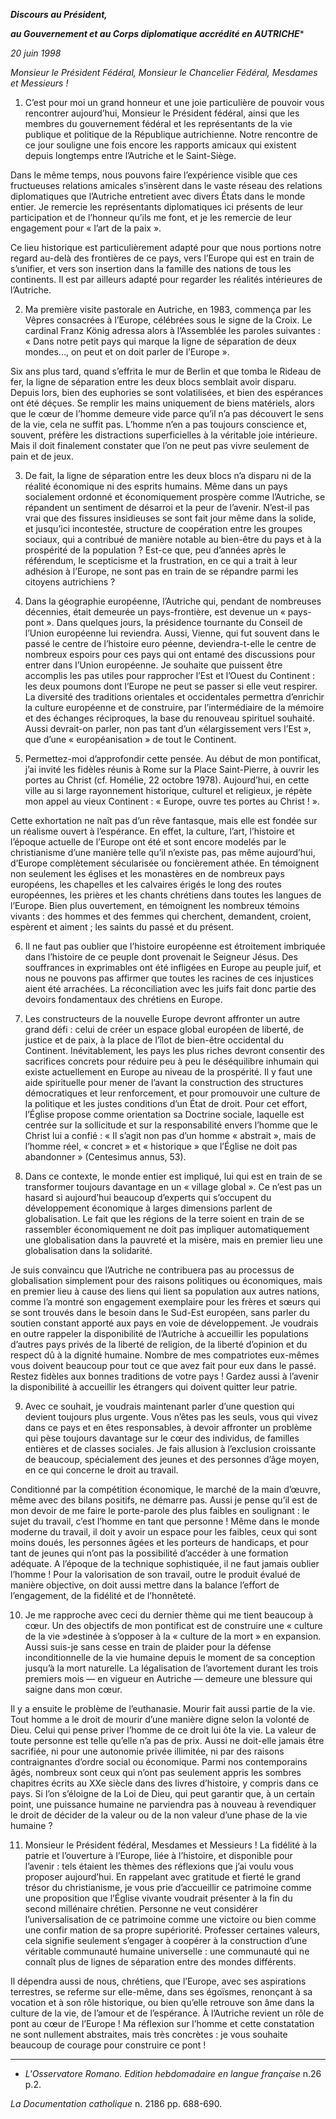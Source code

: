 ***Discours au Président,***

***au Gouvernement et au Corps diplomatique accrédité en AUTRICHE****

*20 juin 1998*

*Monsieur le Président Fédéral, Monsieur le Chancelier Fédéral, Mesdames et Messieurs !*

1. C’est pour moi un grand honneur et une joie particulière de pouvoir vous rencontrer aujourd’hui, Monsieur le Président fédéral, ainsi que les membres du gouvernement fédéral et les représentants de la vie publique et politique de la République autrichienne. Notre rencontre de ce jour souligne une fois encore les rapports amicaux qui existent depuis longtemps entre l’Autriche et le Saint-Siège.

Dans le même temps, nous pouvons faire l’expérience visible que ces fructueuses relations amicales s’insèrent dans le vaste réseau des relations diplomatiques que l’Autriche entretient avec divers États dans le monde entier. Je remercie les représentants diplomatiques ici présents de leur participation et de l’honneur qu’ils me font, et je les remercie de leur engagement pour « l’art de la paix ».

Ce lieu historique est particulièrement adapté pour que nous portions notre regard au-delà des frontières de ce pays, vers l’Europe qui est en train de s’unifier, et vers son insertion dans la famille des nations de tous les continents. Il est par ailleurs adapté pour regarder les réalités intérieures de l’Autriche.

2. Ma première visite pastorale en Autriche, en 1983, commença par les Vêpres consacrées à l’Europe, célébrées sous le signe de la Croix. Le cardinal Franz König adressa alors à l’Assemblée les paroles suivantes : « Dans notre petit pays qui marque la ligne de séparation de deux mondes..., on peut et on doit parler de l’Europe ».

Six ans plus tard, quand s’effrita le mur de Berlin et que tomba le Rideau de fer, la ligne de séparation entre les deux blocs semblait avoir disparu. Depuis lors, bien des euphories se sont volatilisées, et bien des espérances ont été déçues. Se remplir les mains uniquement de biens matériels, alors que le cœur de l’homme demeure vide parce qu’il n’a pas découvert le sens de la vie, cela ne suffit pas. L’homme n’en a pas toujours conscience et, souvent, préfère les distractions superficielles à la véritable joie intérieure. Mais il doit finalement constater que l’on ne peut pas vivre seulement de pain et de jeux.

3. De fait, la ligne de séparation entre les deux blocs n’a disparu ni de la réalité économique ni des esprits humains. Même dans un pays socialement ordonné et économiquement prospère comme l’Autriche, se répandent un sentiment de désarroi et la peur de l’avenir. N’est-il pas vrai que des fissures insidieuses se sont fait jour même dans la solide, et jusqu’ici incontestée, structure de coopération entre les groupes sociaux, qui a contribué de manière notable au bien-être du pays et à la prospérité de la population ? Est-ce que, peu d’années après le référendum, le scepticisme et la frustration, en ce qui a trait à leur adhésion à l’Europe, ne sont pas en train de se répandre parmi les citoyens autrichiens ?

4. Dans la géographie européenne, l’Autriche qui, pendant de nombreuses décennies, était demeurée un pays-frontière, est devenue un « pays-pont ». Dans quelques jours, la présidence tournante du Conseil de l’Union européenne lui reviendra. Aussi, Vienne, qui fut souvent dans le passé le centre de l’histoire euro péenne, deviendra-t-elle le centre de nombreux espoirs pour ces pays qui ont entamé des discussions pour entrer dans l’Union européenne. Je souhaite que puissent être accomplis les pas utiles pour rapprocher l’Est et l’Ouest du Continent : les deux poumons dont l’Europe ne peut se passer si elle veut respirer. La diversité des traditions orientales et occidentales permettra d’enrichir la culture européenne et de construire, par l’intermédiaire de la mémoire et des échanges réciproques, la base du renouveau spirituel souhaité. Aussi devrait-on parler, non pas tant d’un «élargissement vers l’Est », que d’une « européanisation » de tout le Continent.

5. Permettez-moi d’approfondir cette pensée. Au début de mon pontificat, j’ai invité les fidèles réunis à Rome sur la Place Saint-Pierre, à ouvrir les portes au Christ (cf. Homélie, 22 octobre 1978). Aujourd’hui, en cette ville au si large rayonnement historique, culturel et religieux, je répète mon appel au vieux Continent : « Europe, ouvre tes portes au Christ ! ».

Cette exhortation ne naît pas d’un rêve fantasque, mais elle est fondée sur un réalisme ouvert à l’espérance. En effet, la culture, l’art, l’histoire et l’époque actuelle de l’Europe ont été et sont encore modelés par le christianisme d’une manière telle qu’il n’existe pas, pas même aujourd’hui, d’Europe complètement sécularisée ou foncièrement athée. En témoignent non seulement les églises et les monastères en de nombreux pays européens, les chapelles et les calvaires érigés le long des routes européennes, les prières et les chants chrétiens dans toutes les langues de l’Europe. Bien plus ouvertement, en témoignent les nombreux témoins vivants : des hommes et des femmes qui cherchent, demandent, croient, espèrent et aiment ; les saints du passé et du présent.

6. Il ne faut pas oublier que l’histoire européenne est étroitement imbriquée dans l’histoire de ce peuple dont provenait le Seigneur Jésus. Des souffrances in exprimables ont été infligées en Europe au peuple juif, et nous ne pouvons pas affirmer que toutes les racines de ces injustices aient été arrachées. La réconciliation avec les juifs fait donc partie des devoirs fondamentaux des chrétiens en Europe.

7. Les constructeurs de la nouvelle Europe devront affronter un autre grand défi : celui de créer un espace global européen de liberté, de justice et de paix, à la place de l’îlot de bien-être occidental du Continent. Inévitablement, les pays les plus riches devront consentir des sacrifices concrets pour réduire peu à peu le déséquilibre inhumain qui existe actuellement en Europe au niveau de la prospérité. Il y faut une aide spirituelle pour mener de l’avant la construction des structures démocratiques et leur renforcement, et pour promouvoir une culture de la politique et les justes conditions d’un État de droit. Pour cet effort, l’Église propose comme orientation sa Doctrine sociale, laquelle est centrée sur la sollicitude et sur la responsabilité envers l’homme que le Christ lui a confié : « Il s’agit non pas d’un homme « abstrait », mais de l’homme réel, « concret » et « historique » que l’Église ne doit pas abandonner » (Centesimus annus, 53).

8. Dans ce contexte, le monde entier est impliqué, lui qui est en train de se transformer toujours davantage en un « village global ». Ce n’est pas un hasard si aujourd’hui beaucoup d’experts qui s’occupent du développement économique à larges dimensions parlent de globalisation. Le fait que les régions de la terre soient en train de se rassembler économiquement ne doit pas impliquer automatiquement une globalisation dans la pauvreté et la misère, mais en premier lieu une globalisation dans la solidarité.

Je suis convaincu que l’Autriche ne contribuera pas au processus de globalisation simplement pour des raisons politiques ou économiques, mais en premier lieu à cause des liens qui lient sa population aux autres nations, comme l’a montré son engagement exemplaire pour les frères et sœurs qui se sont trouvés dans le besoin dans le Sud-Est européen, sans parler du soutien constant apporté aux pays en voie de développement. Je voudrais en outre rappeler la disponibilité de l’Autriche à accueillir les populations d’autres pays privés de la liberté de religion, de la liberté d’opinion et du respect dû à la dignité humaine. Nombre de mes compatriotes eux-mêmes vous doivent beaucoup pour tout ce que avez fait pour eux dans le passé. Restez fidèles aux bonnes traditions de votre pays ! Gardez aussi à l’avenir la disponibilité à accueillir les étrangers qui doivent quitter leur patrie.

9. Avec ce souhait, je voudrais maintenant parler d’une question qui devient toujours plus urgente. Vous n’êtes pas les seuls, vous qui vivez dans ce pays et en êtes responsables, à devoir affronter un problème qui pèse toujours davantage sur le cœur des individus, de familles entières et de classes sociales. Je fais allusion à l’exclusion croissante de beaucoup, spécialement des jeunes et des personnes d’âge moyen, en ce qui concerne le droit au travail.

Conditionné par la compétition économique, le marché de la main d’œuvre, même avec des bilans positifs, ne démarre pas. Aussi je pense qu’il est de mon devoir de me faire le porte-parole des plus faibles en soulignant : le sujet du travail, c’est l’homme en tant que personne ! Même dans le monde moderne du travail, il doit y avoir un espace pour les faibles, ceux qui sont moins doués, les personnes âgées et les porteurs de handicaps, et pour tant de jeunes qui n’ont pas la possibilité d’accéder à une formation adéquate. A l’époque de la technique sophistiquée, il ne faut jamais oublier l’homme ! Pour la valorisation de son travail, outre le produit évalué de manière objective, on doit aussi mettre dans la balance l’effort de l’engagement, de la fidélité et de l’honnêteté.

10. Je me rapproche avec ceci du dernier thème qui me tient beaucoup à cœur. Un des objectifs de mon pontificat est de construire une « culture de la vie »destinée à s’opposer à la « culture de la mort » en expansion. Aussi suis-je sans cesse en train de plaider pour la défense inconditionnelle de la vie humaine depuis le moment de sa conception jusqu’à la mort naturelle. La légalisation de l’avortement durant les trois premiers mois — en vigueur en Autriche — demeure une blessure qui saigne dans mon cœur.

Il y a ensuite le problème de l’euthanasie. Mourir fait aussi partie de la vie. Tout homme a le droit de mourir d’une manière digne selon la volonté de Dieu. Celui qui pense priver l’homme de ce droit lui ôte la vie. La valeur de toute personne est telle qu’elle n’a pas de prix. Aussi ne doit-elle jamais être sacrifiée, ni pour une autonomie privée illimitée, ni par des raisons contraignantes d’ordre social ou économique. Parmi nos contemporains âgés, nombreux sont ceux qui n’ont pas seulement appris les sombres chapitres écrits au XXe siècle dans des livres d’histoire, y compris dans ce pays. Si l’on s’éloigne de la Loi de Dieu, qui peut garantir que, à un certain point, une puissance humaine ne parviendra pas à nouveau à revendiquer le droit de décider de la valeur ou de la non valeur d’une phase de la vie humaine ?

11. Monsieur le Président fédéral, Mesdames et Messieurs ! La fidélité à la patrie et l’ouverture à l’Europe, liée à l’histoire, et disponible pour l’avenir : tels étaient les thèmes des réflexions que j’ai voulu vous proposer aujourd’hui. En rappelant avec gratitude et fierté le grand trésor du christianisme, je vous prie d’accueillir ce patrimoine comme une proposition que l’Église vivante voudrait présenter à la fin du second millénaire chrétien. Personne ne veut considérer l’universalisation de ce patrimoine comme une victoire ou bien comme une confir mation de sa propre supériorité. Professer certaines valeurs, cela signifie seulement s’engager à coopérer à la construction d’une véritable communauté humaine universelle : une communauté qui ne connaît plus de lignes de séparation entre des mondes différents.

Il dépendra aussi de nous, chrétiens, que l’Europe, avec ses aspirations terrestres, se referme sur elle-même, dans ses égoïsmes, renonçant à sa vocation et à son rôle historique, ou bien qu’elle retrouve son âme dans la culture de la vie, de l’amour et de l’espérance. À l’Autriche revient un rôle de pont au cœur de l’Europe ! Ma réflexion sur l’homme et cette constatation ne sont nullement abstraites, mais très concrètes : je vous souhaite beaucoup de courage pour construire ce pont !

* * *

* *L'Osservatore Romano. Edition hebdomadaire en langue française* n.26 p.2.

*La Documentation catholique* n. 2186 pp. 688-690.